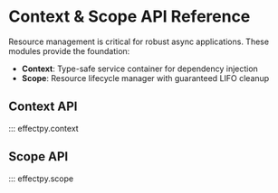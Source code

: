 # Context & Scope API Reference

Resource management is critical for robust async applications. These modules provide the foundation:

- **Context**: Type-safe service container for dependency injection
- **Scope**: Resource lifecycle manager with guaranteed LIFO cleanup

## Context API

::: effectpy.context

## Scope API

::: effectpy.scope

